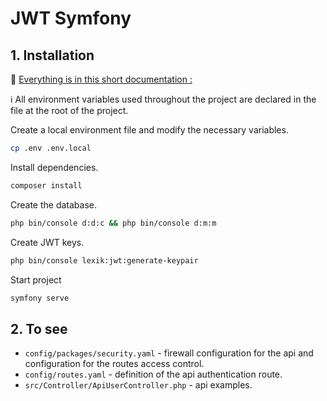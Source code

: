 # JWT Symfony

## 1. Installation

🔗 [Everything is in this short documentation :](https://symfony.com/bundles/LexikJWTAuthenticationBundle/current/index.html)

ℹ️ All environment variables used throughout the project are declared in the file at the root of the project.

Create a local environment file and modify the necessary variables.

```bash
cp .env .env.local
```

Install dependencies.

```bash
composer install
```

Create the database.

```bash
php bin/console d:d:c && php bin/console d:m:m
```

Create JWT keys.

```bash
php bin/console lexik:jwt:generate-keypair
```

Start project

```bash
symfony serve
```

## 2. To see

- `config/packages/security.yaml` - firewall configuration for the api and configuration for the routes access control.
- `config/routes.yaml` - definition of the api authentication route.
- `src/Controller/ApiUserController.php` - api examples.
